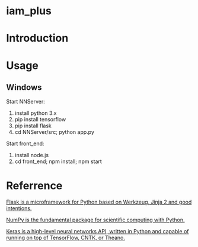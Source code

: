 # iam_plus

# Introduction

# Usage 

## Windows

Start NNServer:

1. install python 3.x
2. pip install tensorflow
3. pip install flask
4. cd NNServer/src; python app.py

Start front_end:
1. install node.js
2. cd front_end; npm install; npm start

# Referrence

[Flask is a microframework for Python based on Werkzeug, Jinja 2 and good intentions. ](http://flask.pocoo.org/)

[NumPy is the fundamental package for scientific computing with Python. ](http://www.numpy.org/)

[Keras is a high-level neural networks API, written in Python and capable of running on top of TensorFlow, CNTK, or Theano. ](https://keras.io/)